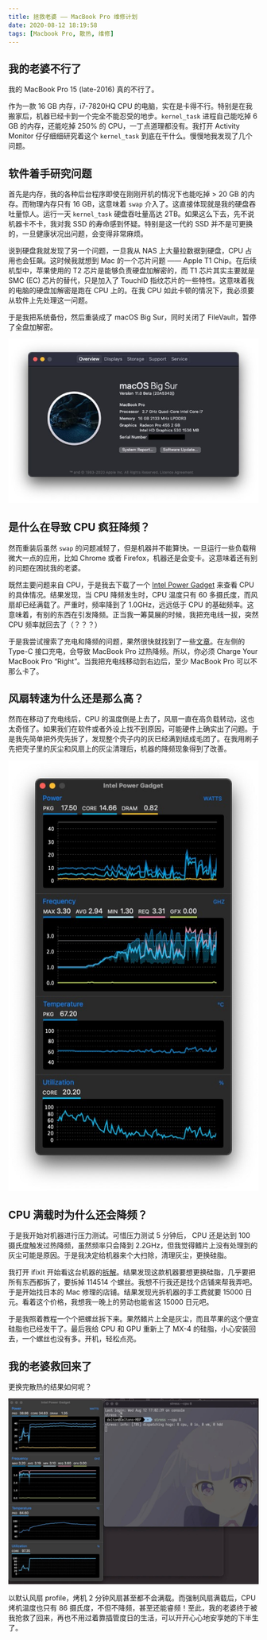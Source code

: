 ```yaml
---
title: 拯救老婆 —— MacBook Pro 维修计划
date: 2020-08-12 18:19:58
tags: [Macbook Pro, 散热, 维修]
---
```


## 我的老婆不行了

我的 MacBook Pro 15 (late-2016) 真的不行了。

作为一款 16 GB 内存，i7-7820HQ CPU 的电脑，实在是卡得不行。特别是在我搬家后，机器已经卡到一个完全不能忍受的地步。`kernel_task` 进程自己能吃掉 6 GB 的内存，还能吃掉 250% 的 CPU，一丁点道理都没有。我打开 Activity Monitor 仔仔细细研究着这个 `kernel_task` 到底在干什么。慢慢地我发现了几个问题。

## 软件着手研究问题

首先是内存，我的各种后台程序即使在刚刚开机的情况下也能吃掉 > 20 GB 的内存。而物理内存只有 16 GB，这意味着 `swap` 介入了。这直接体现就是我的硬盘吞吐量惊人。运行一天 `kernel_task` 硬盘吞吐量高达 2TB。如果这么下去，先不说机器卡不卡，我对我 SSD 的寿命感到怀疑。特别是这一代的 SSD 并不是可更换的，一旦健康状况出问题，会变得非常麻烦。

说到硬盘我就发现了另一个问题，一旦我从 NAS 上大量拉数据到硬盘，CPU 占用也会狂飙。这时候我就想到 Mac 的一个芯片问题 —— Apple T1 Chip。在后续机型中，苹果使用的 T2 芯片是能够负责硬盘加解密的，而 T1 芯片其实主要就是 SMC (EC) 芯片的替代，只是加入了 TouchID 指纹芯片的一些特性。这意味着我的电脑的硬盘加解密是跑在 CPU 上的。在我 CPU 如此卡顿的情况下，我必须要从软件上先处理这一问题。

于是我把系统备份，然后重装成了 macOS Big Sur，同时关闭了 FileVault，暂停了全盘加解密。

![Big Sur](/static/big-sur-beta.jpg)

## 是什么在导致 CPU 疯狂降频？

然而重装后虽然 `swap` 的问题减轻了，但是机器并不能算快。一旦运行一些负载稍微大一点的应用，比如 Chrome 或者 Firefox，机器还是会变卡。这意味着还有别的问题在困扰我的老婆。

既然主要问题来自 CPU，于是我去下载了一个 [Intel Power Gadget](https://software.intel.com/content/www/us/en/develop/articles/intel-power-gadget.html#attachment-heading) 来查看 CPU 的具体情况。结果发现，当 CPU 降频发生时，CPU 温度只有 60 多摄氏度，而风扇却已经满载了。严重时，频率降到了 1.0GHz，远远低于 CPU 的基础频率。这意味着，有别的东西在引发降频。正当我一筹莫展的时候，我把充电线一拔，突然 CPU 频率就回去了（？？？）

于是我尝试搜索了充电和降频的问题，果然很快就找到了一些[文章](https://www.forbes.com/sites/barrycollins/2020/04/24/why-you-shouldnt-charge-your-macbook-pro-from-the-left-hand-side/#15349b4f78ff)。在左侧的 Type-C 接口充电，会导致 MacBook Pro 过热降频。所以，你必须 Charge Your MacBook Pro “Right”。当我把充电线移动到右边后，至少 MacBook Pro 可以不那么卡了。

## 风扇转速为什么还是那么高？

然而在移动了充电线后，CPU 的温度倒是上去了，风扇一直在高负载转动，这也太奇怪了。如果我们在软件或者外设上找不到原因，可能硬件上确实出了问题。于是我先简单把外壳先拆了，发现整个壳子内的灰已经满到结成毛团了。在我用刷子先把壳子里的灰尘和风扇上的灰尘清理后，机器的降频现象得到了改善。

![Intel Gadget Result 1](/static/intel-gadget-1.jpg)

## CPU 满载时为什么还会降频？

于是我开始对机器进行压力测试。可惜压力测试 5 分钟后， CPU 还是达到 100 摄氏度触发过热降频，虽然频率只会降到 2.2GHz，但我觉得鳍片上没有处理到的灰尘可能是原因。于是我决定给机器来个大扫除，清理灰尘，更换硅脂。

我打开 ifixit 开始看这台机器的[拆解](https://zh.ifixit.com/Guide/MacBook+Pro+15-Inch+Touch+Bar+Late+2016+Thermal+Paste+Replacement/131546?lang=en)。结果发现这款机器要想更换硅脂，几乎要把所有东西都拆了，要拆掉 114514 个螺丝。我想不行我还是找个店铺来帮我弄吧。于是开始找日本的 Mac 修理的店铺。结果发现光拆机器的手工费就要 15000 日元。看着这个价格，我想我一晚上的劳动也能省这 15000 日元吧。

于是我照着教程一个个把螺丝拆下来。果然鳍片上全是灰尘，而且苹果的这个便宜硅脂也已经发干了。最后我给 CPU 和 GPU 重新上了 MX-4 的硅脂，小心安装回去，一个螺丝也没有多。开机，轻松点亮。

## 我的老婆救回来了

更换完散热的结果如何呢？

![Intel Gadget Result 2](/static/intel-gadget-2.jpg)

以默认风扇 profile，烤机 2 分钟风扇甚至都不会满载。而强制风扇满载后，CPU 烤机温度也只有 86 摄氏度，不但不降频，甚至还能睿频！至此，我的老婆终于被我抢救了回来，再也不用过着靠插管度日的生活，可以开开心心地安享她的下半生了。